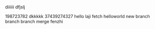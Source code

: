 diiiiii
dfjslj

198723782
dkkkkk
37439274327
hello
laji
fetch
helloworld
new branch
branch
branch merge
fenzhi
